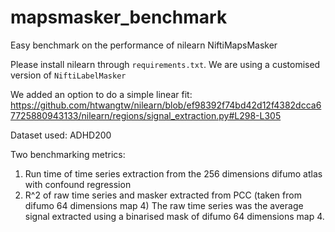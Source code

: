 # mapsmasker_benchmark
Easy benchmark on the performance of nilearn NiftiMapsMasker

Please install nilearn through `requirements.txt`. We are using a customised version of `NiftiLabelMasker`

We added an option to do a simple linear fit:
https://github.com/htwangtw/nilearn/blob/ef98392f74bd42d12f4382dcca67725880943133/nilearn/regions/signal_extraction.py#L298-L305

Dataset used: ADHD200

Two benchmarking metrics:
1. Run time of time series extraction from the 256 dimensions difumo atlas with confound regression
2. R^2 of raw time series and masker extracted from PCC (taken from difumo 64 dimensions map 4)
   The raw time series was the average signal extracted using a binarised mask of difumo 64 dimensions map 4.
